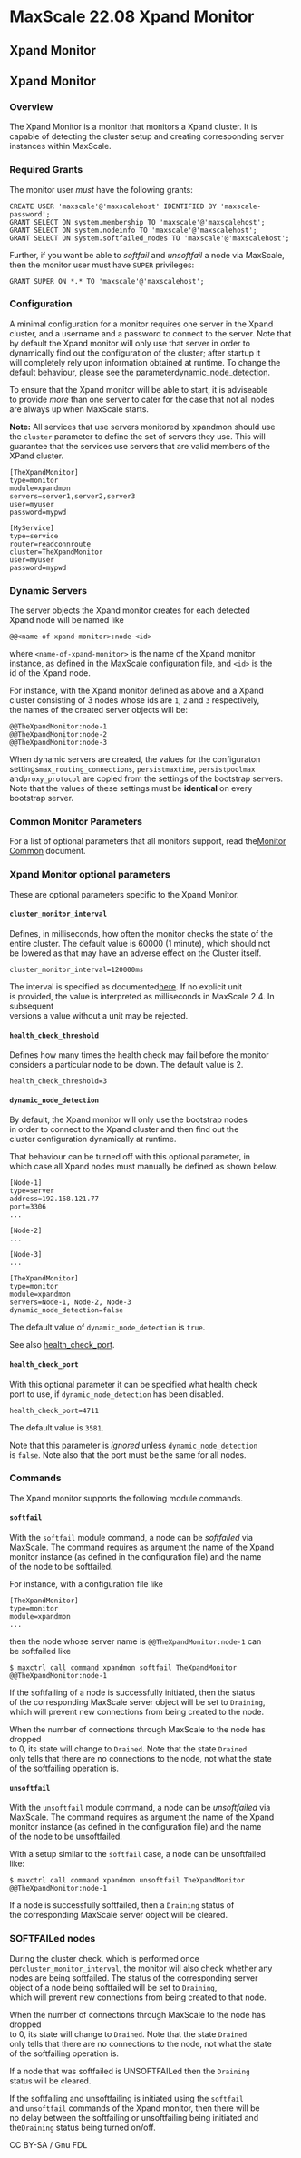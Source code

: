 # MaxScale 22.08 Xpand Monitor

## Xpand Monitor

## Xpand Monitor

### Overview

The Xpand Monitor is a monitor that monitors a Xpand cluster. It is\
capable of detecting the cluster setup and creating corresponding server\
instances within MaxScale.

### Required Grants

The monitor user _must_ have the following grants:

```
CREATE USER 'maxscale'@'maxscalehost' IDENTIFIED BY 'maxscale-password';
GRANT SELECT ON system.membership TO 'maxscale'@'maxscalehost';
GRANT SELECT ON system.nodeinfo TO 'maxscale'@'maxscalehost';
GRANT SELECT ON system.softfailed_nodes TO 'maxscale'@'maxscalehost';
```

Further, if you want be able to _softfail_ and _unsoftfail_ a node via MaxScale,\
then the monitor user must have `SUPER` privileges:

```
GRANT SUPER ON *.* TO 'maxscale'@'maxscalehost';
```

### Configuration

A minimal configuration for a monitor requires one server in the Xpand\
cluster, and a username and a password to connect to the server. Note that\
by default the Xpand monitor will only use that server in order to\
dynamically find out the configuration of the cluster; after startup it\
will completely rely upon information obtained at runtime. To change the\
default behaviour, please see the parameter[dynamic\_node\_detection](mariadb-maxscale-2208-xpand-monitor.md#dynamic_node_detection).

To ensure that the Xpand monitor will be able to start, it is adviseable\
to provide _more_ than one server to cater for the case that not all nodes\
are always up when MaxScale starts.

**Note:** All services that use servers monitored by xpandmon should use\
the `cluster` parameter to define the set of servers they use. This will\
guarantee that the services use servers that are valid members of the\
XPand cluster.

```
[TheXpandMonitor]
type=monitor
module=xpandmon
servers=server1,server2,server3
user=myuser
password=mypwd

[MyService]
type=service
router=readconnroute
cluster=TheXpandMonitor
user=myuser
password=mypwd
```

### Dynamic Servers

The server objects the Xpand monitor creates for each detected\
Xpand node will be named like

```
@@<name-of-xpand-monitor>:node-<id>
```

where `<name-of-xpand-monitor>` is the name of the Xpand monitor\
instance, as defined in the MaxScale configuration file, and `<id>` is the\
id of the Xpand node.

For instance, with the Xpand monitor defined as above and a Xpand\
cluster consisting of 3 nodes whose ids are `1`, `2` and `3` respectively,\
the names of the created server objects will be:

```
@@TheXpandMonitor:node-1
@@TheXpandMonitor:node-2
@@TheXpandMonitor:node-3
```

When dynamic servers are created, the values for the configuraton settings`max_routing_connections`, `persistmaxtime`, `persistpoolmax` and`proxy_protocol` are copied from the settings of the bootstrap servers.\
Note that the values of these settings must be **identical** on every\
bootstrap server.

### Common Monitor Parameters

For a list of optional parameters that all monitors support, read the[Monitor Common](mariadb-maxscale-2208-common-monitor-parameters.md) document.

### Xpand Monitor optional parameters

These are optional parameters specific to the Xpand Monitor.

#### `cluster_monitor_interval`

Defines, in milliseconds, how often the monitor checks the state of the\
entire cluster. The default value is 60000 (1 minute), which should not\
be lowered as that may have an adverse effect on the Cluster itself.

```
cluster_monitor_interval=120000ms
```

The interval is specified as documented[here](../mariadb-maxscale-2208-getting-started/mariadb-maxscale-2208-mariadb-maxscale-configuration-guide.md#durations). If no explicit unit\
is provided, the value is interpreted as milliseconds in MaxScale 2.4. In subsequent\
versions a value without a unit may be rejected.

#### `health_check_threshold`

Defines how many times the health check may fail before the monitor\
considers a particular node to be down. The default value is 2.

```
health_check_threshold=3
```

#### `dynamic_node_detection`

By default, the Xpand monitor will only use the bootstrap nodes\
in order to connect to the Xpand cluster and then find out the\
cluster configuration dynamically at runtime.

That behaviour can be turned off with this optional parameter, in\
which case all Xpand nodes must manually be defined as shown below.

```
[Node-1]
type=server
address=192.168.121.77
port=3306
...

[Node-2]
...

[Node-3]
...

[TheXpandMonitor]
type=monitor
module=xpandmon
servers=Node-1, Node-2, Node-3
dynamic_node_detection=false
```

The default value of `dynamic_node_detection` is `true`.

See also [health\_check\_port](mariadb-maxscale-2208-xpand-monitor.md#health_check_port).

#### `health_check_port`

With this optional parameter it can be specified what health check\
port to use, if `dynamic_node_detection` has been disabled.

```
health_check_port=4711
```

The default value is `3581`.

Note that this parameter is _ignored_ unless `dynamic_node_detection`\
is `false`. Note also that the port must be the same for all nodes.

### Commands

The Xpand monitor supports the following module commands.

#### `softfail`

With the `softfail` module command, a node can be _softfailed_ via\
MaxScale. The command requires as argument the name of the Xpand\
monitor instance (as defined in the configuration file) and the name\
of the node to be softfailed.

For instance, with a configuration file like

```
[TheXpandMonitor]
type=monitor
module=xpandmon
...
```

then the node whose server name is `@@TheXpandMonitor:node-1` can\
be softfailed like

```
$ maxctrl call command xpandmon softfail TheXpandMonitor @@TheXpandMonitor:node-1
```

If the softfailing of a node is successfully initiated, then the status\
of the corresponding MaxScale server object will be set to `Draining`,\
which will prevent new connections from being created to the node.

When the number of connections through MaxScale to the node has dropped\
to 0, its state will change to `Drained`. Note that the state `Drained`\
only tells that there are no connections to the node, not what the state\
of the softfailing operation is.

#### `unsoftfail`

With the `unsoftfail` module command, a node can be _unsoftfailed_ via\
MaxScale. The command requires as argument the name of the Xpand\
monitor instance (as defined in the configuration file) and the name\
of the node to be unsoftfailed.

With a setup similar to the `softfail` case, a node can be unsoftfailed\
like:

```
$ maxctrl call command xpandmon unsoftfail TheXpandMonitor @@TheXpandMonitor:node-1
```

If a node is successfully softfailed, then a `Draining` status of\
the corresponding MaxScale server object will be cleared.

### SOFTFAILed nodes

During the cluster check, which is performed once per`cluster_monitor_interval`, the monitor will also check whether any\
nodes are being softfailed. The status of the corresponding server\
object of a node being softfailed will be set to `Draining`,\
which will prevent new connections from being created to that node.

When the number of connections through MaxScale to the node has dropped\
to 0, its state will change to `Drained`. Note that the state `Drained`\
only tells that there are no connections to the node, not what the state\
of the softfailing operation is.

If a node that was softfailed is UNSOFTFAILed then the `Draining`\
status will be cleared.

If the softfailing and unsoftfailing is initiated using the `softfail`\
and `unsoftfail` commands of the Xpand monitor, then there will be\
no delay between the softfailing or unsoftfailing being initiated and the`Draining` status being turned on/off.

CC BY-SA / Gnu FDL

